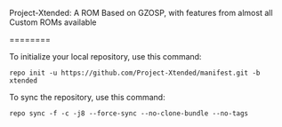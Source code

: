 Project-Xtended:
        A ROM Based on GZOSP, with features from almost all Custom ROMs available

========

To initialize your local repository, use this command:

	repo init -u https://github.com/Project-Xtended/manifest.git -b xtended

To sync the repository, use this command:

    repo sync -f -c -j8 --force-sync --no-clone-bundle --no-tags
	


